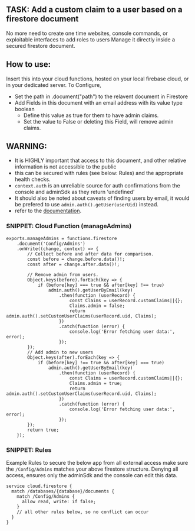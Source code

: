 ## TASK: Add a custom claim to a user based on a firestore document
No more need to create one time websites, console commands, or exploitable interfaces to add roles to users
Manage it directly inside a secured firestore document.

## How to use:
Insert this into your cloud functions, hosted on your local firebase cloud, or in your dedicated server.
To Configure, 
- Set the path in .document("path") to the relavent document in Firestore
- Add Fields in this document with an email address with its value type boolean
  - Define this value as true for them to have admin claims.
  - Set the value to False or deleting this Field, will remove admin claims.



## WARNING: 
 - It is HIGHLY important that access to this document, and other relative information is not accessible to the public
 - this can be secured with rules (see below: Rules) and the appropriate health checks.
 - `context.auth` is an unreliable source for auth confirmations from the console and adminSdk as they return 'undefined'
 - It should also be noted about caveats of finding users by email, it would be prefered to use `admin.auth().getUser(userUid)` instead.
 - refer to the [documentation](https://firebase.google.com/docs/auth/admin/manage-users#retrieve_user_data).


### SNIPPET: Cloud Function (manageAdmins)
```// TypeScript
exports.manageAdmins = functions.firestore
    .document('Config/Admins')
    .onWrite((change, context) => {
        // Collect before and after data for comparison.
        const before = change.before.data()!;
        const after = change.after.data()!;
        
        // Remove admin from users.
        Object.keys(before).forEach(key => {
            if (before[key] === true && after[key] !== true)
                admin.auth().getUserByEmail(key)
                    .then(function (userRecord) {
                        const Claims = userRecord.customClaims||{};
                        Claims.admin = false;
                        return admin.auth().setCustomUserClaims(userRecord.uid, Claims);
                    })
                    .catch(function (error) {
                        console.log('Error fetching user data:', error);
                    });
        });
        // Add admin to new users
        Object.keys(after).forEach(key => {
            if (before[key] !== true && after[key] === true)
                admin.auth().getUserByEmail(key)
                    .then(function (userRecord) {
                        const Claims = userRecord.customClaims||{};
                        Claims.admin = true;
                        return admin.auth().setCustomUserClaims(userRecord.uid, Claims);
                    })
                    .catch(function (error) {
                        console.log('Error fetching user data:', error);
                    });
        });
        return true;
    });
```

### SNIPPET: Rules
Example Rules to secure the below app from all external access
make sure the `/Config/Admins` matches your above firestore structure.
Denying all access, ensures only the adminSdk and the console can edit this data.
```
service cloud.firestore {
  match /databases/{database}/documents {
    match /Config/Admins {
      allow read, write: if false;
    }
    // all other rules below, so no conflict can occur
  }
}
```
